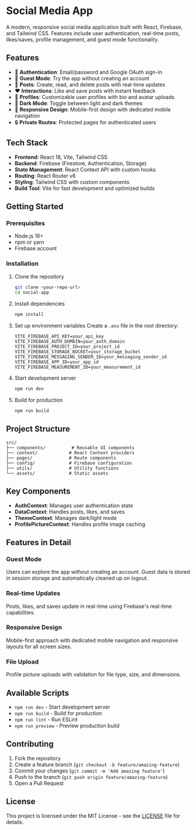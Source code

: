 # Social Media App

A modern, responsive social media application built with React, Firebase, and Tailwind CSS. Features include user authentication, real-time posts, likes/saves, profile management, and guest mode functionality.

## Features

- 🔐 **Authentication**: Email/password and Google OAuth sign-in
- 👥 **Guest Mode**: Try the app without creating an account
- 📝 **Posts**: Create, read, and delete posts with real-time updates
- ❤️ **Interactions**: Like and save posts with instant feedback
- 👤 **Profiles**: Customizable user profiles with bio and avatar uploads
- 🌙 **Dark Mode**: Toggle between light and dark themes
- 📱 **Responsive Design**: Mobile-first design with dedicated mobile navigation
- 🔒 **Private Routes**: Protected pages for authenticated users

## Tech Stack

- **Frontend**: React 18, Vite, Tailwind CSS
- **Backend**: Firebase (Firestore, Authentication, Storage)
- **State Management**: React Context API with custom hooks
- **Routing**: React Router v6
- **Styling**: Tailwind CSS with custom components
- **Build Tool**: Vite for fast development and optimized builds

## Getting Started

### Prerequisites
- Node.js 16+ 
- npm or yarn
- Firebase account

### Installation
1. Clone the repository
   ```bash
   git clone <your-repo-url>
   cd social-app
   ```

2. Install dependencies
   ```bash
   npm install
   ```

3. Set up environment variables
   Create a `.env` file in the root directory:
   ```env
   VITE_FIREBASE_API_KEY=your_api_key
   VITE_FIREBASE_AUTH_DOMAIN=your_auth_domain
   VITE_FIREBASE_PROJECT_ID=your_project_id
   VITE_FIREBASE_STORAGE_BUCKET=your_storage_bucket
   VITE_FIREBASE_MESSAGING_SENDER_ID=your_messaging_sender_id
   VITE_FIREBASE_APP_ID=your_app_id
   VITE_FIREBASE_MEASUREMENT_ID=your_measurement_id
   ```

4. Start development server
   ```bash
   npm run dev
   ```

5. Build for production
   ```bash
   npm run build
   ```

## Project Structure

```
src/
├── components/          # Reusable UI components
├── context/            # React Context providers
├── pages/              # Route components
├── config/             # Firebase configuration
├── utils/              # Utility functions
└── assets/             # Static assets
```

## Key Components

- **AuthContext**: Manages user authentication state
- **DataContext**: Handles posts, likes, and saves
- **ThemeContext**: Manages dark/light mode
- **ProfilePictureContext**: Handles profile image caching

## Features in Detail

### Guest Mode
Users can explore the app without creating an account. Guest data is stored in session storage and automatically cleaned up on logout.

### Real-time Updates
Posts, likes, and saves update in real-time using Firebase's real-time capabilities.

### Responsive Design
Mobile-first approach with dedicated mobile navigation and responsive layouts for all screen sizes.

### File Upload
Profile picture uploads with validation for file type, size, and dimensions.

## Available Scripts

- `npm run dev` - Start development server
- `npm run build` - Build for production
- `npm run lint` - Run ESLint
- `npm run preview` - Preview production build

## Contributing

1. Fork the repository
2. Create a feature branch (`git checkout -b feature/amazing-feature`)
3. Commit your changes (`git commit -m 'Add amazing feature'`)
4. Push to the branch (`git push origin feature/amazing-feature`)
5. Open a Pull Request

## License

This project is licensed under the MIT License - see the [LICENSE](LICENSE) file for details.